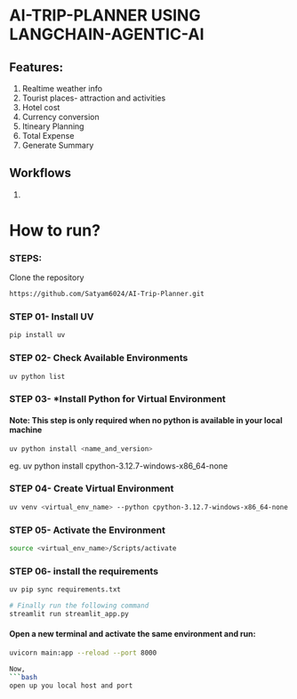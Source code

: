 # AI-TRIP-PLANNER USING LANGCHAIN-AGENTIC-AI

## Features:
1. Realtime weather info
2. Tourist places- attraction and activities
3. Hotel cost
4. Currency conversion
5. Itineary Planning
6. Total Expense
7. Generate Summary


## Workflows

1. 

# How to run?
### STEPS:

Clone the repository

```bash
https://github.com/Satyam6024/AI-Trip-Planner.git
```
### STEP 01- Install UV

```bash
pip install uv
```
### STEP 02- Check Available Environments

```bash
uv python list
```

### STEP 03- *Install Python for Virtual Environment 
#### Note: This step is only required when no python is available in your local machine

```bash
uv python install <name_and_version>
```
eg. uv python install cpython-3.12.7-windows-x86_64-none

### STEP 04- Create Virtual Environment

```bash
uv venv <virtual_env_name> --python cpython-3.12.7-windows-x86_64-none
```

### STEP 05- Activate the Environment

```bash
source <virtual_env_name>/Scripts/activate
```


### STEP 06- install the requirements
```bash
uv pip sync requirements.txt   
```

```bash
# Finally run the following command
streamlit run streamlit_app.py
```

#### Open a new terminal and activate the same environment and run:
```bash
uvicorn main:app --reload --port 8000

Now,
```bash
open up you local host and port
```


